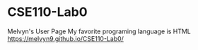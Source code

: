 # CSE110-Lab0
Melvyn's User Page
My favorite programing language is HTML
https://melvyn9.github.io/CSE110-Lab0/
